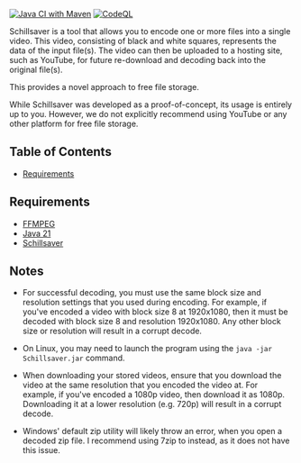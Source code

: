 [![Java CI with Maven](https://github.com/Valkryst/Schillsaver/actions/workflows/maven.yml/badge.svg)](https://github.com/Valkryst/Schillsaver/actions/workflows/maven.yml)
[![CodeQL](https://github.com/Valkryst/Schillsaver/actions/workflows/codeql.yml/badge.svg)](https://github.com/Valkryst/Schillsaver/actions/workflows/codeql.yml)

Schillsaver is a tool that allows you to encode one or more files into a single video. This video, consisting of black
and white squares, represents the data of the input file(s). The video can then be uploaded to a hosting site, such
as YouTube, for future re-download and decoding back into the original file(s).

This provides a novel approach to free file storage.

While Schillsaver was developed as a proof-of-concept, its usage is entirely up to you. However, we do not explicitly
recommend using YouTube or any other platform for free file storage.

## Table of Contents

* [Requirements](https://github.com/Valkryst/Schillsaver#requirements)

## Requirements

* [FFMPEG](https://ffmpeg.org/download.html)
* [Java 21](https://github.com/Valkryst/Install_Java)
* [Schillsaver](https://github.com/Valkryst/Schillsaver/releases)

## Notes

* For successful decoding, you must use the same block size and resolution settings that you used during encoding. For
  example, if you've encoded a video with block size 8 at 1920x1080, then it must be decoded with block size 8 and
  resolution 1920x1080. Any other block size or resolution will result in a corrupt decode.

* On Linux, you may need to launch the program using the `java -jar Schillsaver.jar` command.

* When downloading your stored videos, ensure that you download the video at the same resolution that you encoded the
  video at. For example, if you've encoded a 1080p video, then download it as 1080p. Downloading it at a lower
  resolution (e.g. 720p) will result in a corrupt decode.

* Windows' default zip utility will likely throw an error, when you open a decoded zip file. I recommend using 7zip to
  instead, as it does not have this issue.